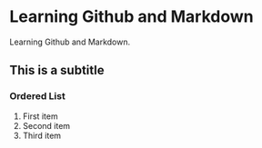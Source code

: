 # Learning Github and Markdown

Learning Github and Markdown.

## This is a subtitle

### Ordered List
1. First item
2. Second item
3. Third item
